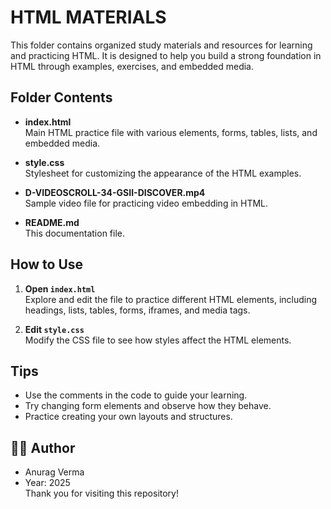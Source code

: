 # HTML MATERIALS

This folder contains organized study materials and resources for learning and practicing HTML. It is designed to help you build a strong foundation in HTML through examples, exercises, and embedded media.

## Folder Contents

- **index.html**  
  Main HTML practice file with various elements, forms, tables, lists, and embedded media.

- **style.css**  
  Stylesheet for customizing the appearance of the HTML examples.

- **D-VIDEOSCROLL-34-GSII-DISCOVER.mp4**  
  Sample video file for practicing video embedding in HTML.

- **README.md**  
  This documentation file.

## How to Use

1. **Open `index.html`**  
   Explore and edit the file to practice different HTML elements, including headings, lists, tables, forms, iframes, and media tags.

2. **Edit `style.css`**  
   Modify the CSS file to see how styles affect the HTML elements.

## Tips

- Use the comments in the code to guide your learning.
- Try changing form elements and observe how they behave.
- Practice creating your own layouts and structures.

## 🧑‍💻 Author
  - Anurag Verma 
  - Year: 2025  
Thank you for visiting this repository!